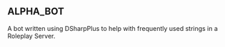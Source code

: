 ## ALPHA_BOT
A bot written using DSharpPlus to help with frequently used strings in a Roleplay Server.